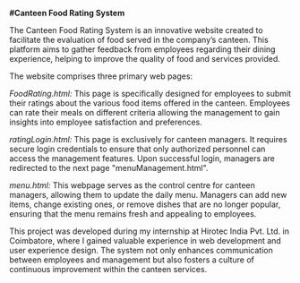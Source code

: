 **#Canteen Food Rating System**

The Canteen Food Rating System is an innovative website created to facilitate the evaluation of food served in the company’s canteen. This platform aims to gather feedback from employees regarding their dining experience, helping to improve the quality of food and services provided.

The website comprises three primary web pages:

*FoodRating.html:* This page is specifically designed for employees to submit their ratings about the various food items offered in the canteen. Employees can rate their meals on different criteria allowing the management to gain insights into employee satisfaction and preferences.

*ratingLogin.html:* This page is exclusively for canteen managers. It requires secure login credentials to ensure that only authorized personnel can access the management features. Upon successful login, managers are redirected to the next page "menuManagement.html".

*menu.html:* This webpage serves as the control centre for canteen managers, allowing them to update the daily menu. Managers can add new items, change existing ones, or remove dishes that are no longer popular, ensuring that the menu remains fresh and appealing to employees.

This project was developed during my internship at Hirotec India Pvt. Ltd. in Coimbatore, where I gained valuable experience in web development and user experience design. The system not only enhances communication between employees and management but also fosters a culture of continuous improvement within the canteen services.
